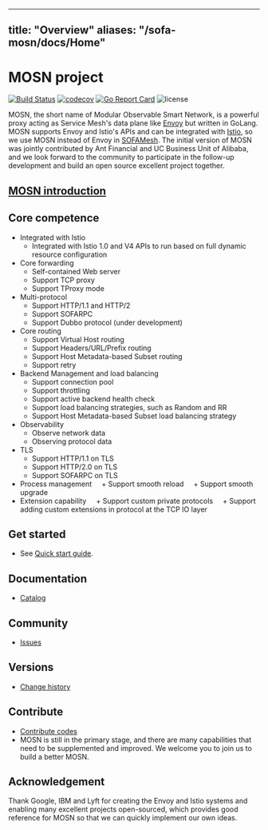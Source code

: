 
---
title: "Overview"
aliases: "/sofa-mosn/docs/Home"
---


# MOSN project

[![Build Status](https://travis-ci.org/alipay/sofa-mosn.svg?branch=master)](https://travis-ci.org/alipay/sofa-mosn)
[![codecov](https://codecov.io/gh/alipay/sofa-mosn/branch/master/graph/badge.svg)](https://codecov.io/gh/alipay/sofa-mosn)
[![Go Report Card](https://goreportcard.com/badge/github.com/sofastack/sofa-mosn)](https://goreportcard.com/report/github.com/sofastack/sofa-mosn)
![license](https://img.shields.io/badge/license-Apache--2.0-green.svg)

MOSN, the short name of Modular Observable Smart Network, is a powerful proxy acting as Service Mesh's data plane like [Envoy](https://www.envoyproxy.io/) but written in GoLang. MOSN supports Envoy and Istio's APIs and can be integrated with [Istio](https://istio.io/), so we use MOSN instead of Envoy in [SOFAMesh](https://github.com/sofastack/sofa-mesh). The initial version of MOSN was jointly contributed by Ant Financial and UC Business Unit of Alibaba, and we look forward to the community to participate in the follow-up development and build an open source excellent project together.

## [MOSN introduction](docs/Introduction.md)

## Core competence

+ Integrated with Istio
	+ Integrated with Istio 1.0 and V4 APIs to run based on full dynamic resource configuration
+ Core forwarding
	+ Self-contained Web server
	+ Support TCP proxy
	+ Support TProxy mode
+ Multi-protocol
	+ Support HTTP/1.1 and HTTP/2
	+ Support SOFARPC
	+ Support Dubbo protocol (under development)
+ Core routing
	+ Support Virtual Host routing
	+ Support Headers/URL/Prefix routing
	+ Support Host Metadata-based Subset routing
	+ Support retry
+ Backend Management and load balancing
	+ Support connection pool
	+ Support throttling
	+ Support active backend health check
	+ Support load balancing strategies, such as Random and RR
	+ Support Host Metadata-based Subset load balancing strategy
+ Observability
	+ Observe network data
	+ Observing protocol data
+ TLS
	+ Support HTTP/1.1 on TLS
	+ Support HTTP/2.0 on TLS
	+ Support SOFARPC on TLS
+ Process management
    + Support smooth reload
    + Support smooth upgrade
+ Extension capability
    + Support custom private protocols
    + Support adding custom extensions in protocol at the TCP IO layer

## Get started
* See [Quick start guide](docs/quickstart/Setup.md).

## Documentation
* [Catalog](docs/Catalog.md)

## Community
* [Issues](https://github.com/sofastack/sofa-mosn/issues)

## Versions
* [Change history](docs/CHANGELOG.md)

## Contribute
+ [Contribute codes](docs/develop/CONTRIBUTING.md)
+ MOSN is still in the primary stage, and there are many capabilities that need to be supplemented and improved. We welcome you to join us to build a better MOSN.

## Acknowledgement
Thank Google, IBM and Lyft for creating the Envoy and Istio systems and enabling many excellent projects open-sourced, which provides good reference for MOSN so that we can quickly implement our own ideas.